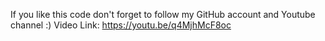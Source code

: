If you like this code don't forget to follow my GitHub account and Youtube channel :)
Video Link: https://youtu.be/q4MjhMcF8oc
